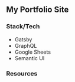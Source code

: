 ## My Portfolio Site

### Stack/Tech
* Gatsby
* GraphQL
* Google Sheets
* Semantic UI

### Resources